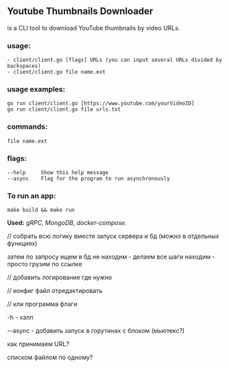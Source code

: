 ## Youtube Thumbnails Downloader 

is a CLI tool to download YouTube thumbnails by video URLs.

### usage: 
```
- client/client.go [flags] URLs (you can input several URLs divided by backspaces)
- client/client.go file name.ext 
```
### usage examples:
```
go run client/client.go [https://www.youtube.com/yourVideoID]
go run client/client.go file urls.txt
```

### commands:

``` file name.ext ```

### flags:
```
--help     Show this help message
--async    Flag for the program to run asynchronously
```  

### To run an app:

```
make build && make run
```

**Used:** *gRPC, MongoDB, docker-compose.*

// собрать всю логику вместе
запуск сервера и бд (можно в отдельных функциях)

затем по запросу ищем в бд
не находим - делаем все шаги
находим - просто грузим по ссылке

// добавить логирование где нужно

// конфиг файл отредактировать

// кли программа
флаги

-h - хэлп

--async - добавить запуск в горутинах с блоком (мьютекс?)

как принимаем URL?

списком
файлом 
по одному?


